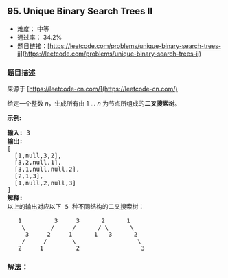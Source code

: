 ## 95. Unique Binary Search Trees II

- 难度： 中等
- 通过率： 34.2%
- 题目链接：[https://leetcode.com/problems/unique-binary-search-trees-ii](https://leetcode.com/problems/unique-binary-search-trees-ii)


### 题目描述

来源于 [https://leetcode-cn.com/](https://leetcode-cn.com/)

<p>给定一个整数 <em>n</em>，生成所有由 1 ...&nbsp;<em>n</em> 为节点所组成的<strong>二叉搜索树</strong>。</p>

<p><strong>示例:</strong></p>

<pre><strong>输入:</strong> 3
<strong>输出:</strong>
[
&nbsp; [1,null,3,2],
&nbsp; [3,2,null,1],
&nbsp; [3,1,null,null,2],
&nbsp; [2,1,3],
&nbsp; [1,null,2,null,3]
]
<strong>解释:</strong>
以上的输出对应以下 5 种不同结构的二叉搜索树：

   1         3     3      2      1
    \       /     /      / \      \
     3     2     1      1   3      2
    /     /       \                 \
   2     1         2                 3
</pre>


### 解法：